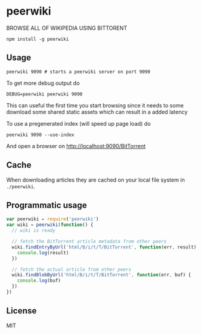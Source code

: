 # peerwiki

BROWSE ALL OF WIKIPEDIA USING BITTORENT

```
npm install -g peerwiki
```

## Usage

```
peerwiki 9090 # starts a peerwiki server on port 9090
```

To get more debug output do

```
DEBUG=peerwiki peerwiki 9090
```

This can useful the first time you start browsing since it needs to some download some shared static assets which can result in a added latency

To use a pregenerated index (will speed up page load) do

```
peerwiki 9090 --use-index
```

And open a browser on [http://localhost:9090/BitTorrent](http://localhost:9090/BitTorrent)

## Cache

When downloading articles they are cached on your local file system in `./peerwiki`.

## Programmatic usage

``` js
var peerwiki = require('peerwiki')
var wiki = peerwiki(function() {
  // wiki is ready

  // fetch the BitTorrent article metadata from other peers
  wiki.findEntryByUrl('html/B/i/t/T/BitTorrent', function(err, result) {
    console.log(result)
  })

  // fetch the actual article from other peers
  wiki.findBlobByUrl('html/B/i/t/T/BitTorrent', function(err, buf) {
    console.log(buf)
  })
})
```

## License

MIT
